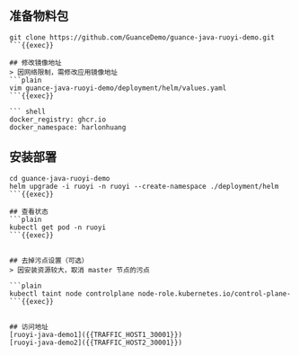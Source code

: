 ## 准备物料包
```plain
git clone https://github.com/GuanceDemo/guance-java-ruoyi-demo.git
```{{exec}}

## 修改镜像地址
> 因网络限制，需修改应用镜像地址
```plain
vim guance-java-ruoyi-demo/deployment/helm/values.yaml
```{{exec}}

``` shell
docker_registry: ghcr.io
docker_namespace: harlonhuang
```

## 安装部署
```plain
cd guance-java-ruoyi-demo
helm upgrade -i ruoyi -n ruoyi --create-namespace ./deployment/helm
```{{exec}}

## 查看状态
```plain
kubectl get pod -n ruoyi
```{{exec}}


## 去掉污点设置（可选）
> 因安装资源较大，取消 master 节点的污点

```plain
kubectl taint node controlplane node-role.kubernetes.io/control-plane-
```{{exec}}


## 访问地址
[ruoyi-java-demo1]({{TRAFFIC_HOST1_30001}})
[ruoyi-java-demo2]({{TRAFFIC_HOST2_30001}})